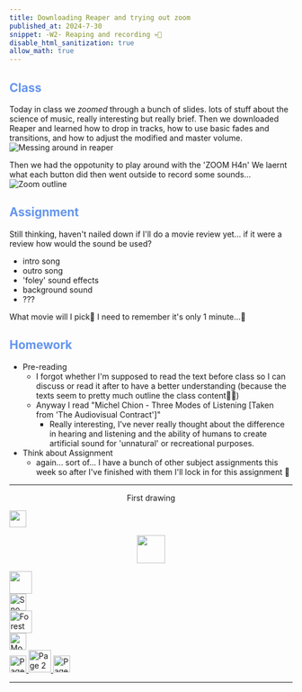 ```yaml
---
title: Downloading Reaper and trying out zoom
published_at: 2024-7-30
snippet: -W2- Reaping and recording 💀🎤
disable_html_sanitization: true
allow_math: true
---
```


<!DOCTYPE html>
<html lang="en">
<head>
    <meta charset="UTF-8">
    <meta name="viewport" content="width=device-width, initial-scale=1.0">
    <title>Image Buttons</title>
    <link rel="stylesheet" href="styles.css">
</head>

<h2 style="color:CornflowerBlue;">Class</h2>

Today in class we *zoomed* through a bunch of slides. lots of stuff about the science of music, really interesting but really brief.
Then we downloaded Reaper and learned how to drop in tracks, how to use basic fades and transitions, and how to adjust the modified and master volume.
![Messing around in reaper](/w2/ReaperDay1.png)

Then we had the oppotunity to play around with the 'ZOOM H4n'
We laernt what each button did then went outside to record some sounds...
![Zoom outline](/w2/ZoomAnnotated.png)

<h2 style="color:CornflowerBlue;">Assignment</h2>

Still thinking, haven't nailed down if I'll do a movie review yet...
if it were a review how would the sound be used?
- intro song
- outro song
- 'foley' sound effects
- background sound
- ???

What movie will I pick🤔
I need to remember it's only 1 minute...🙊

<h2 style="color:CornflowerBlue;">Homework</h2>

- Pre-reading
    - I forgot whether I'm supposed to read the text before class so I can discuss or read it after to have a better understanding (because the texts seem to pretty much outline the class content🤷‍♂️)
    - Anyway I read "Michel Chion - Three Modes of Listening [Taken from 'The Audiovisual Contract']"
        - Really interesting, I've never really thought about the difference in hearing and listening and the ability of humans to create artificial sound for 'unnatural' or recreational purposes.
- Think about Assignment 
    - again... sort of... I have a bunch of other subject assignments this week so after I've finished with them I'll lock in for this assignment 🫡

---

<p style="text-align: center;">First drawing</p>



<a href="/01-first-blog-post">
<img src="/Images/Union-3.png" width="30" height="30">
</a>

<p style="text-align: center;">
<a href="/">
<img src="/Images/Union-2.png" width="50" height="50">
</a>
</p>

<a href="/03-learning-reaper-pt2">
<img src="/Images/Union.png" width="40" height="40">
</a>

<div class="row">
  <div class="column">
    <img src="/Images/Union-3.png" alt="Snow" width= "30">
  </div>
  <div class="column">
    <img src="/Images/Union-2.png" alt="Forest" width= "40">
  </div>
  <div class="column">
    <img src="/Images/Union.png" alt="Mountains" width= "30">
  </div>
</div>


<body>
    <div class="container">
        <a href="/01-first-blog-post" class="button left">
            <img src="/Images/Union-3.png" width="30" height="30" alt="Page 1">
        </a>
        <a href="/" class="button middle">
            <img src="/Images/Union-2.png" width="40" height="40" alt="Page 2">
        </a>
        <a href="/03-learning-reaper-pt2" class="button right">
            <img src="/Images/Union.png" width="30" height="30" alt="Page 3">
        </a>
    </div>
</body>

---
